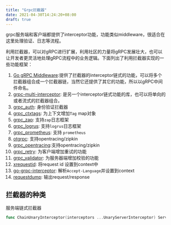 ```yaml
---
title: "Grpc拦截器"
date: 2021-04-30T14:24:20+08:00
draft: true
---
```


grpc服务端和客户端都提供了interceptor功能，功能类似middleware，很适合在这里处理验证、日志等流程。



利用拦截器，可以对gRPC进行扩展，利用社区的力量将gRPC发展壮大，也可以让开发者更灵活地处理gRPC流程中的业务逻辑。下面列出了利用拦截器实现的一些功能框架：



1. [Go gRPC Middleware](https://github.com/grpc-ecosystem/go-grpc-middleware):提供了拦截器的interceptor链式的功能，可以将多个拦截器组合成一个拦截器链，当然它还提供了其它的功能，所以以gRPC中间件命名。
2. [grpc-multi-interceptor](https://github.com/kazegusuri/grpc-multi-interceptor): 是另一个interceptor链式功能的库，也可以将单向的或者流式的拦截器组合。
3. [grpc_auth](https://github.com/grpc-ecosystem/go-grpc-middleware/blob/master/auth): 身份验证拦截器
4. [grpc_ctxtags](https://github.com/grpc-ecosystem/go-grpc-middleware/blob/master/tags): 为上下文增加`Tag` map对象
5. [grpc_zap](https://github.com/grpc-ecosystem/go-grpc-middleware/blob/master/logging/zap): 支持`zap`日志框架
6. [grpc_logrus](https://github.com/grpc-ecosystem/go-grpc-middleware/blob/master/logging/logrus): 支持`logrus`日志框架
7. [grpc_prometheus](https://github.com/grpc-ecosystem/go-grpc-prometheus): 支持 `prometheus`
8. [otgrpc](https://github.com/grpc-ecosystem/grpc-opentracing/tree/master/go/otgrpc): 支持opentracing/zipkin
9. [grpc_opentracing](https://github.com/grpc-ecosystem/go-grpc-middleware/blob/master/tracing/opentracing):支持opentracing/zipkin
10. [grpc_retry](https://github.com/grpc-ecosystem/go-grpc-middleware/blob/master/retry): 为客户端增加重试的功能
11. [grpc_validator](https://github.com/grpc-ecosystem/go-grpc-middleware/blob/master/validator): 为服务器端增加校验的功能
12. [xrequestid](https://github.com/mercari/go-grpc-interceptor/tree/master/xrequestid): 将request id 设置到context中
13. [go-grpc-interceptor](https://github.com/mercari/go-grpc-interceptor/tree/master/acceptlang): 解析`Accept-Language`并设置到context
14. [requestdump](https://github.com/mercari/go-grpc-interceptor/tree/master/requestdump): 输出request/response



##  拦截器的种类

服务端链式拦截器

```go
func ChainUnaryInterceptor(interceptors ...UnaryServerInterceptor) ServerOption 
```









